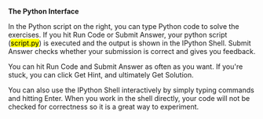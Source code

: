 **The Python Interface**

In the Python script on the right, you can type Python code to solve the exercises. If you hit Run Code or Submit Answer, your python script (<mark>script.py</mark>) is executed and the output is shown in the IPython Shell. Submit Answer checks whether your submission is correct and gives you feedback.

You can hit Run Code and Submit Answer as often as you want. If you're stuck, you can click Get Hint, and ultimately Get Solution.

You can also use the IPython Shell interactively by simply typing commands and hitting Enter. When you work in the shell directly, your code will not be checked for correctness so it is a great way to experiment.

